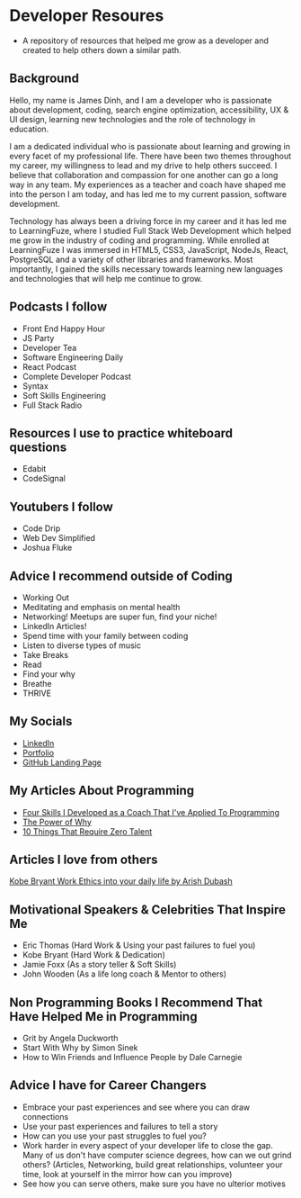 # Developer Resoures
- A repository of resources that helped me grow as a developer and created to help others down a similar path.

## Background
Hello, my name is James Dinh, and I am a developer who is passionate about development, coding, search engine optimization, accessibility, UX & UI design, learning new technologies and the role of technology in education.

I am a dedicated individual who is passionate about learning and growing in every facet of my professional life. There have been two themes throughout my career, my willingness to lead and my drive to help others succeed. I believe that collaboration and compassion for one another can go a long way in any team. My experiences as a teacher and coach have shaped me into the person I am today, and has led me to my current passion, software development.

Technology has always been a driving force in my career and it has led me to LearningFuze, where I studied Full Stack Web Development which helped me grow in the industry of coding and programming. While enrolled at LearningFuze I was immersed in HTML5, CSS3, JavaScript, NodeJs, React, PostgreSQL and a variety of other libraries and frameworks. Most importantly, I gained the skills necessary towards learning new languages and technologies that will help me continue to grow.

## Podcasts I follow
- Front End Happy Hour
- JS Party
- Developer Tea
- Software Engineering Daily
- React Podcast
- Complete Developer Podcast
- Syntax
- Soft Skills Engineering
- Full Stack Radio

## Resources I use to practice whiteboard questions
- Edabit
- CodeSignal

## Youtubers I follow
- Code Drip
- Web Dev Simplified
- Joshua Fluke

## Advice I recommend outside of Coding
- Working Out
- Meditating and emphasis on mental health
- Networking! Meetups are super fun, find your niche!
- LinkedIn Articles!
- Spend time with your family between coding
- Listen to diverse types of music
- Take Breaks
- Read 
- Find your why 
- Breathe
- THRIVE 

## My Socials
- [LinkedIn](https://www.linkedin.com/in/jdinh8124/)
- [Portfolio](https://jamestdinh.com/)
- [GitHub Landing Page](https://github.com/jdinh8124)

## My Articles About Programming
- [Four Skills I Developed as a Coach That I've Applied To Programming](https://www.linkedin.com/pulse/four-skills-i-developed-coach-ive-applied-programming-james-dinh/)
- [The Power of Why](https://www.linkedin.com/pulse/power-why-james-dinh/)
- [10 Things That Require Zero Talent](https://www.linkedin.com/feed/update/urn:li:activity:6635591280305025024/)

## Articles I love from others
[Kobe Bryant Work Ethics into your daily life by Arish Dubash](https://www.linkedin.com/pulse/8-ways-immortalize-kobe-bryants-work-ethic-your-daily-arish-dubash/)


## Motivational Speakers & Celebrities That Inspire Me
- Eric Thomas (Hard Work & Using your past failures to fuel you)
- Kobe Bryant (Hard Work & Dedication)
- Jamie Foxx (As a story teller & Soft Skills)
- John Wooden (As a life long coach & Mentor to others) 

## Non Programming Books I Recommend That Have Helped Me in Programming
- Grit by Angela Duckworth
- Start With Why by Simon Sinek
- How to Win Friends and Influence People by Dale Carnegie

## Advice I have for Career Changers
- Embrace your past experiences and see where you can draw connections
- Use your past experiences and failures to tell a story
- How can you use your past struggles to fuel you?
- Work harder in every aspect of your developer life to close the gap. Many of us don't have computer science degrees, how can we out grind others? (Articles, Networking, build great relationships, volunteer your time, look at yourself in the mirror how can you improve)
- See how you can serve others, make sure you have no ulterior motives 

